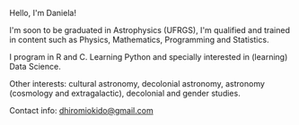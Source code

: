 Hello, I'm Daniela!  

I'm soon to be graduated in Astrophysics (UFRGS), I'm qualified and trained in content such as Physics, Mathematics, Programming and Statistics.  

I program in R and C. Learning Python and specially interested in (learning) Data Science.

Other interests: cultural astronomy, decolonial astronomy, astronomy (cosmology and extragalactic), decolonial and gender studies.  

Contact info: dhiromiokido@gmail.com  

<!---
hiromiokido/hiromiokido is a ✨ special ✨ repository because its `README.md` (this file) appears on your GitHub profile.
You can click the Preview link to take a look at your changes.
--->
